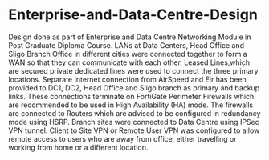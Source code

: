 # Enterprise-and-Data-Centre-Design
Design done as part of Enterprise and Data Centre Networking Module in Post Graduate Diploma Course.
LANs at Data Centers, Head Office and Sligo Branch Office in different cities were connected together to form a WAN so that they can communicate with each other. Leased Lines,which are secured private dedicated lines were used to connect the three primary locations. Separate Internet connection from AirSpeed and Eir has been provided to DC1, DC2, Head Office and Sligo branch as primary and backup links. These connections terminate on FortiGate Perimeter Firewalls which are recommended to be used in High Availability (HA) mode. The firewalls are connected to Routers which are advised to be configured in redundancy mode using HSRP. Branch sites were connected to Data Centre using IPSec VPN tunnel. Client to Site VPN or Remote User VPN was configured to allow remote access to users who are away from office, either travelling or working from home or a different location.
